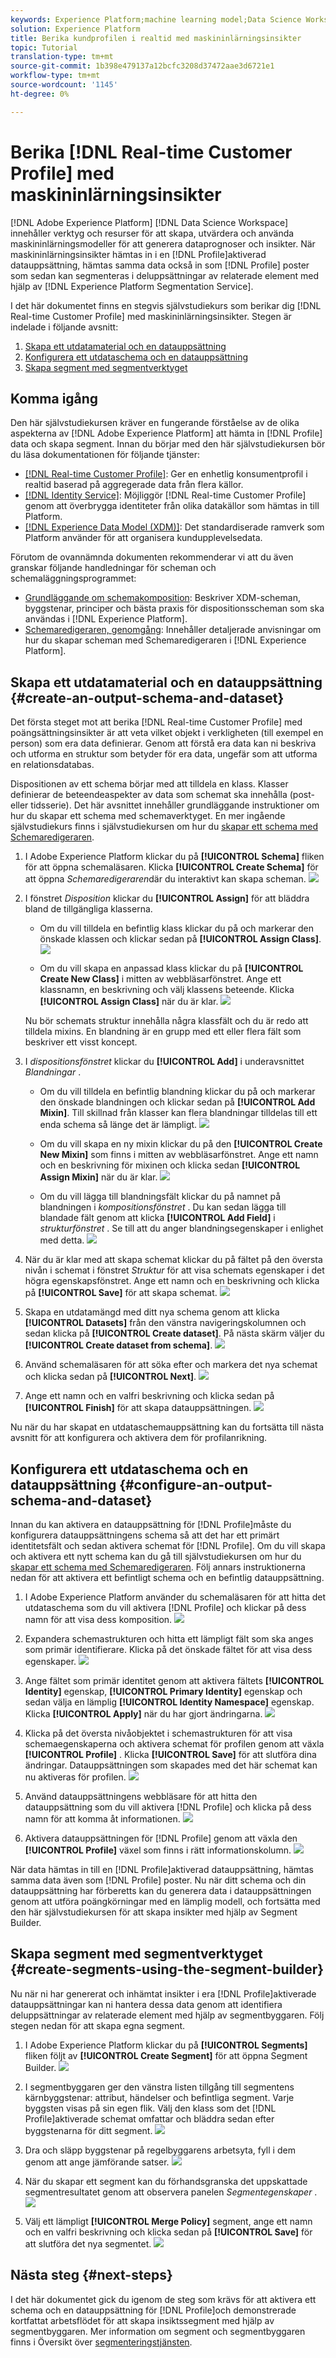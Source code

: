 ```yaml
---
keywords: Experience Platform;machine learning model;Data Science Workspace;Real-time Customer Profile;popular topics
solution: Experience Platform
title: Berika kundprofilen i realtid med maskininlärningsinsikter
topic: Tutorial
translation-type: tm+mt
source-git-commit: 1b398e479137a12bcfc3208d37472aae3d6721e1
workflow-type: tm+mt
source-wordcount: '1145'
ht-degree: 0%

---
```



# Berika [!DNL Real-time Customer Profile] med maskininlärningsinsikter

[!DNL Adobe Experience Platform] [!DNL Data Science Workspace] innehåller verktyg och resurser för att skapa, utvärdera och använda maskininlärningsmodeller för att generera dataprognoser och insikter. När maskininlärningsinsikter hämtas in i en [!DNL Profile]aktiverad datauppsättning, hämtas samma data också in som [!DNL Profile] poster som sedan kan segmenteras i deluppsättningar av relaterade element med hjälp av [!DNL Experience Platform Segmentation Service].

I det här dokumentet finns en stegvis självstudiekurs som berikar dig [!DNL Real-time Customer Profile] med maskininlärningsinsikter. Stegen är indelade i följande avsnitt:

1. [Skapa ett utdatamaterial och en datauppsättning](#create-an-output-schema-and-dataset)
2. [Konfigurera ett utdataschema och en datauppsättning](#configure-an-output-schema-and-dataset)
3. [Skapa segment med segmentverktyget](#create-segments-using-the-segment-builder)

## Komma igång

Den här självstudiekursen kräver en fungerande förståelse av de olika aspekterna av [!DNL Adobe Experience Platform] att hämta in [!DNL Profile] data och skapa segment. Innan du börjar med den här självstudiekursen bör du läsa dokumentationen för följande tjänster:

* [[!DNL Real-time Customer Profile]](../../rtcdp/overview.md): Ger en enhetlig konsumentprofil i realtid baserad på aggregerade data från flera källor.
* [[!DNL Identity Service]](../../identity-service/home.md): Möjliggör [!DNL Real-time Customer Profile] genom att överbrygga identiteter från olika datakällor som hämtas in till Platform.
* [[!DNL Experience Data Model (XDM)]](../../xdm/home.md): Det standardiserade ramverk som Platform använder för att organisera kundupplevelsedata.

Förutom de ovannämnda dokumenten rekommenderar vi att du även granskar följande handledningar för scheman och schemaläggningsprogrammet:

* [Grundläggande om schemakomposition](../../xdm/schema/composition.md): Beskriver XDM-scheman, byggstenar, principer och bästa praxis för dispositionsscheman som ska användas i [!DNL Experience Platform].
* [Schemaredigeraren, genomgång](../../xdm/tutorials/create-schema-ui.md): Innehåller detaljerade anvisningar om hur du skapar scheman med Schemaredigeraren i [!DNL Experience Platform].

## Skapa ett utdatamaterial och en datauppsättning {#create-an-output-schema-and-dataset}

Det första steget mot att berika [!DNL Real-time Customer Profile] med poängsättningsinsikter är att veta vilket objekt i verkligheten (till exempel en person) som era data definierar. Genom att förstå era data kan ni beskriva och utforma en struktur som betyder för era data, ungefär som att utforma en relationsdatabas.

Dispositionen av ett schema börjar med att tilldela en klass. Klasser definierar de beteendeaspekter av data som schemat ska innehålla (post- eller tidsserie). Det här avsnittet innehåller grundläggande instruktioner om hur du skapar ett schema med schemaverktyget. En mer ingående självstudiekurs finns i självstudiekursen om hur du [skapar ett schema med Schemaredigeraren](../../xdm/tutorials/create-schema-ui.md).

1. I Adobe Experience Platform klickar du på **[!UICONTROL Schema]** fliken för att öppna schemaläsaren. Klicka **[!UICONTROL Create Schema]** för att öppna *Schemaredigeraren*där du interaktivt kan skapa scheman.
   ![](../images/models-recipes/enrich-rtcdp/schema_browser.png)

2. I fönstret *Disposition* klickar du **[!UICONTROL Assign]** för att bläddra bland de tillgängliga klasserna.
   * Om du vill tilldela en befintlig klass klickar du på och markerar den önskade klassen och klickar sedan på **[!UICONTROL Assign Class]**.
      ![](../images/models-recipes/enrich-rtcdp/existing_class.png)

   * Om du vill skapa en anpassad klass klickar du på **[!UICONTROL Create New Class]** i mitten av webbläsarfönstret. Ange ett klassnamn, en beskrivning och välj klassens beteende. Klicka **[!UICONTROL Assign Class]** när du är klar.
      ![](../images/models-recipes/enrich-rtcdp/create_new_class.png)

   Nu bör schemats struktur innehålla några klassfält och du är redo att tilldela mixins. En blandning är en grupp med ett eller flera fält som beskriver ett visst koncept.

3. I *dispositionsfönstret* klickar du **[!UICONTROL Add]** i underavsnittet *Blandningar* .
   * Om du vill tilldela en befintlig blandning klickar du på och markerar den önskade blandningen och klickar sedan på **[!UICONTROL Add Mixin]**. Till skillnad från klasser kan flera blandningar tilldelas till ett enda schema så länge det är lämpligt.
      ![](../images/models-recipes/enrich-rtcdp/existing_mixin.png)

   * Om du vill skapa en ny mixin klickar du på den **[!UICONTROL Create New Mixin]** som finns i mitten av webbläsarfönstret. Ange ett namn och en beskrivning för mixinen och klicka sedan **[!UICONTROL Assign Mixin]** när du är klar.
      ![](../images/models-recipes/enrich-rtcdp/create_new_mixin.png)

   * Om du vill lägga till blandningsfält klickar du på namnet på blandningen i *kompositionsfönstret* . Du kan sedan lägga till blandade fält genom att klicka **[!UICONTROL Add Field]** i *strukturfönstret* . Se till att du anger blandningsegenskaper i enlighet med detta.
      ![](../images/models-recipes/enrich-rtcdp/mixin_properties.png)

4. När du är klar med att skapa schemat klickar du på fältet på den översta nivån i schemat i fönstret *Struktur* för att visa schemats egenskaper i det högra egenskapsfönstret. Ange ett namn och en beskrivning och klicka på **[!UICONTROL Save]** för att skapa schemat.
   ![](../images/models-recipes/enrich-rtcdp/save_schema.png)

5. Skapa en utdatamängd med ditt nya schema genom att klicka **[!UICONTROL Datasets]** från den vänstra navigeringskolumnen och sedan klicka på **[!UICONTROL Create dataset]**. På nästa skärm väljer du **[!UICONTROL Create dataset from schema]**.
   ![](../images/models-recipes/enrich-rtcdp/dataset_overview.png)

6. Använd schemaläsaren för att söka efter och markera det nya schemat och klicka sedan på **[!UICONTROL Next]**.
   ![](../images/models-recipes/enrich-rtcdp/choose_schema.png)

7. Ange ett namn och en valfri beskrivning och klicka sedan på **[!UICONTROL Finish]** för att skapa datauppsättningen.
   ![](../images/models-recipes/enrich-rtcdp/configure_dataset.png)

Nu när du har skapat en utdataschemauppsättning kan du fortsätta till nästa avsnitt för att konfigurera och aktivera dem för profilanrikning.

## Konfigurera ett utdataschema och en datauppsättning {#configure-an-output-schema-and-dataset}

Innan du kan aktivera en datauppsättning för [!DNL Profile]måste du konfigurera datauppsättningens schema så att det har ett primärt identitetsfält och sedan aktivera schemat för [!DNL Profile]. Om du vill skapa och aktivera ett nytt schema kan du gå till självstudiekursen om hur du [skapar ett schema med Schemaredigeraren](../../xdm/tutorials/create-schema-ui.md). Följ annars instruktionerna nedan för att aktivera ett befintligt schema och en befintlig datauppsättning.

1. I Adobe Experience Platform använder du schemaläsaren för att hitta det utdataschema som du vill aktivera [!DNL Profile] och klickar på dess namn för att visa dess komposition.
   ![](../images/models-recipes/enrich-rtcdp/schemas.png)

2. Expandera schemastrukturen och hitta ett lämpligt fält som ska anges som primär identifierare. Klicka på det önskade fältet för att visa dess egenskaper.
   ![](../images/models-recipes/enrich-rtcdp/schema_structure.png)

3. Ange fältet som primär identitet genom att aktivera fältets **[!UICONTROL Identity]** egenskap, **[!UICONTROL Primary Identity]** egenskap och sedan välja en lämplig **[!UICONTROL Identity Namespace]** egenskap. Klicka **[!UICONTROL Apply]** när du har gjort ändringarna.
   ![](../images/models-recipes/enrich-rtcdp/set_identity.png)

4. Klicka på det översta nivåobjektet i schemastrukturen för att visa schemaegenskaperna och aktivera schemat för profilen genom att växla **[!UICONTROL Profile]** . Klicka **[!UICONTROL Save]** för att slutföra dina ändringar. Datauppsättningen som skapades med det här schemat kan nu aktiveras för profilen.
   ![](../images/models-recipes/enrich-rtcdp/enable_schema.png)

5. Använd datauppsättningens webbläsare för att hitta den datauppsättning som du vill aktivera [!DNL Profile] och klicka på dess namn för att komma åt informationen.
   ![](../images/models-recipes/enrich-rtcdp/datasets.png)

6. Aktivera datauppsättningen för [!DNL Profile] genom att växla den **[!UICONTROL Profile]** växel som finns i rätt informationskolumn.
   ![](../images/models-recipes/enrich-rtcdp/enable_dataset.png)

När data hämtas in till en [!DNL Profile]aktiverad datauppsättning, hämtas samma data även som [!DNL Profile] poster. Nu när ditt schema och din datauppsättning har förberetts kan du generera data i datauppsättningen genom att utföra poängkörningar med en lämplig modell, och fortsätta med den här självstudiekursen för att skapa insikter med hjälp av Segment Builder.

## Skapa segment med segmentverktyget {#create-segments-using-the-segment-builder}

Nu när ni har genererat och inhämtat insikter i era [!DNL Profile]aktiverade datauppsättningar kan ni hantera dessa data genom att identifiera deluppsättningar av relaterade element med hjälp av segmentbyggaren. Följ stegen nedan för att skapa egna segment.

1. I Adobe Experience Platform klickar du på **[!UICONTROL Segments]** fliken följt av **[!UICONTROL Create Segment]** för att öppna Segment Builder.
   ![](../images/models-recipes/enrich-rtcdp/segments_overview.png)

2. I segmentbyggaren ger den vänstra listen tillgång till segmentens kärnbyggstenar: attribut, händelser och befintliga segment. Varje byggsten visas på sin egen flik. Välj den klass som det [!DNL Profile]aktiverade schemat omfattar och bläddra sedan efter byggstenarna för ditt segment.
   ![](../images/models-recipes/enrich-rtcdp/segment_builder.png)

3. Dra och släpp byggstenar på regelbyggarens arbetsyta, fyll i dem genom att ange jämförande satser.
   ![](../images/models-recipes/enrich-rtcdp/drag_fill.gif)

4. När du skapar ett segment kan du förhandsgranska det uppskattade segmentresultatet genom att observera panelen *Segmentegenskaper* .
   ![](../images/models-recipes/enrich-rtcdp/preview_segment.gif)

5. Välj ett lämpligt **[!UICONTROL Merge Policy]** segment, ange ett namn och en valfri beskrivning och klicka sedan på **[!UICONTROL Save]** för att slutföra det nya segmentet.
   ![](../images/models-recipes/enrich-rtcdp/save_segment.png)


## Nästa steg {#next-steps}

I det här dokumentet gick du igenom de steg som krävs för att aktivera ett schema och en datauppsättning för [!DNL Profile]och demonstrerade kortfattat arbetsflödet för att skapa insiktssegment med hjälp av segmentbyggaren. Mer information om segment och segmentbyggaren finns i Översikt över [segmenteringstjänsten](../../segmentation/home.md).